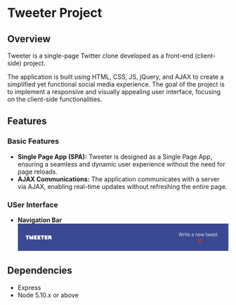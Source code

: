 # Tweeter Project

## Overview
Tweeter is a single-page Twitter clone developed as a front-end (client-side) project. 

The application is built using HTML, CSS, JS, jQuery, and AJAX to create a simplified yet functional social media experience. The goal of the project is to implement a responsive and visually appealing user interface, focusing on the client-side functionalities.

## Features

### Basic Features

* **Single Page App (SPA):** Tweeter is designed as a Single Page App, ensuring a seamless and dynamic user experience without the need for page reloads.
* **AJAX Communications:** The application communicates with a server via AJAX, enabling real-time updates without refreshing the entire page.

### USer Interface
* **Navigation Bar**  
![Navigation Bar!](./public/images/navBar.png "Navigation Bar")

## Dependencies

- Express
- Node 5.10.x or above
